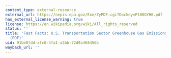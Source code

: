```yaml
---
content_type: external-resource
external_url: https://nepis.epa.gov/Exe/ZyPDF.cgi?Dockey=P100GYH6.pdf
has_external_license_warning: true
license: https://en.wikipedia.org/wiki/All_rights_reserved
status: ''
title: 'Fast Facts: U.S. Transportation Sector Greenhouse Gas Emissions, 1990-2011
  (PDF)'
uid: 91be0fdd-afc6-4fa1-a2bb-72d9a468456b
wayback_url: ''
---
```

